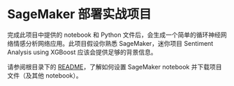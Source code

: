 # SageMaker 部署实战项目

完成此项目中提供的 notebook 和 Python 文件后，会生成一个简单的循环神经网络情感分析网络应用。此项目假设你熟悉 SageMaker，迷你项目 Sentiment Analysis using XGBoost 应该会提供足够的背景信息。

请参阅根目录下的 [README](https://github.com/udacity/sagemaker-deployment/tree/master/README.md)，了解如何设置 SageMaker notebook 并下载项目文件（及其他 notebook）。
